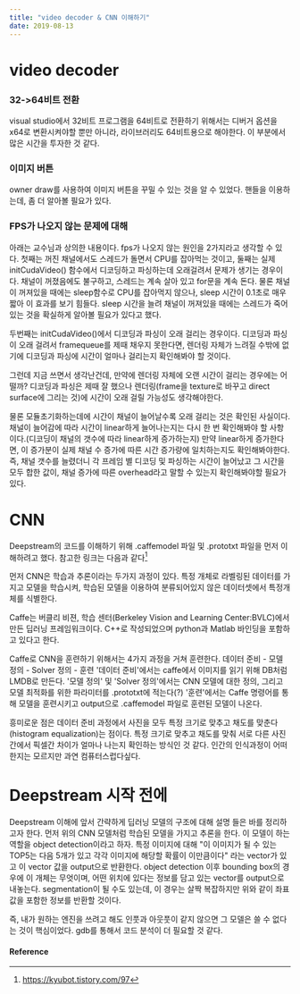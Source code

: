 ```yaml
---
title: "video decoder & CNN 이해하기"
date: 2019-08-13
---
```

video decoder
=====================
### 32->64비트 전환
visual studio에서 32비트 프로그램을 64비트로 전환하기 위해서는 디버거 옵션을 x64로 변환시켜야할 뿐만 아니라,
라이브러리도 64비트용으로 해야한다. 이 부분에서 많은 시간을 투자한 것 같다.


### 이미지 버튼
owner draw를 사용하여 이미지 버튼을 꾸밀 수 있는 것을 알 수 있었다. 핸들을 이용하는데, 좀 더 알아볼 필요가 있다.

### FPS가 나오지 않는 문제에 대해
아래는 교수님과 상의한 내용이다.
fps가 나오지 않는 원인을 2가지라고 생각할 수 있다.
첫째는 꺼진 채널에서도 스레드가 돌면서 CPU를 잡아먹는 것이고, 둘째는 실제 initCudaVideo() 함수에서 디코딩하고 파싱하는데 오래걸려서
문제가 생기는 경우이다.
채널이 꺼졌음에도 불구하고, 스레드는 계속 살아 있고 for문을 계속 돈다.
물론 채널이 꺼져있을 때에는 sleep함수로 CPU를 잡아먹지 않으나, sleep 시간이 0.1초로 매우 짧아 이 효과를 보기 힘들다.
sleep 시간을 늘려 채널이 꺼져있을 때에는 스레드가 죽어있는 것을 확실하게 알아볼 필요가 있다고 했다.

두번째는 initCudaVideo()에서 디코딩과 파싱이 오래 걸리는 경우이다. 디코딩과 파싱이 오래 걸려서 framequeue를 제때 채우지 못한다면,
렌더링 자체가 느려질 수밖에 없기에 디코딩과 파싱에 시간이 얼마나 걸리는지 확인해봐야 할 것이다.

그런데 지금 쓰면서 생각난건데, 만약에 렌더링 자체에 오랜 시간이 걸리는 경우에는 어떨까?
디코딩과 파싱은 제때 잘 했으나 렌더링(frame을 texture로 바꾸고 direct surface에 그리는 것)에 시간이 오래 걸릴 가능성도 생각해야한다.

물론 모듈초기화하는데에 시간이 채널이 늘어날수록 오래 걸리는 것은 확인된 사실이다.
채널이 늘어감에 따라 시간이 linear하게 늘어나는지는 다시 한 번 확인해봐야 할 사항이다.(디코딩이 채널의 갯수에 따라 linear하게 증가하는지)
만약 linear하게 증가한다면, 이 증가분이 실제 채널 수 증가에 따른 시간 증가량에 일치하는지도 확인해봐야한다.
즉, 채널 갯수를 늘렸더니 각 프레임 별 디코딩 및 파싱하는 시간이 늘어났고 그 시간을 모두 합한 값이, 채널 증가에 따른 overhead라고 말할 수 
있는지 확인해봐야할 필요가 있다.

CNN
=================
Deepstream의 코드를 이해하기 위해 .caffemodel 파일 및 .prototxt 파일을 먼저 이해하려고 했다.
참고한 링크는 다음과 같다[^1]

먼저 CNN은 학습과 추론이라는 두가지 과정이 있다.
특정 개체로 라벨링된 데이터를 가지고 모델을 학습시켜, 학습된 모델을 이용하여 분류되어있지 않은 데이터셋에서 특정개체를 식별한다.

Caffe는 버클리 비젼, 학습 센터(Berkeley Vision and Learning Center:BVLC)에서 만든 딥러닝 프레임워크이다.
C++로 작성되었으며 python과 Matlab 바인딩을 포함하고 있다고 한다.

Caffe로 CNN을 훈련하기 위해서는 4가지 과정을 거쳐 훈련한다.
데이터 준비 - 모델 정의 - Solver 정의 - 훈련
'데이터 준비'에서는 caffe에서 이미지를 읽기 위해 DB처럼 LMDB로 만든다.
'모델 정의' 및 'Solver 정의'에서는 CNN 모델에 대한 정의, 그리고 모델 최적화를 위한 파라미터를 .prototxt에 적는다(?)
'훈련'에서는 Caffe 명령어를 통해 모델을 훈련시키고 output으로 .caffemodel 파일로 훈련된 모델이 나온다.

흥미로운 점은
데이터 준비 과정에서 사진을 모두 특정 크기로 맞추고 채도를 맞춘다(histogram equalization)는 점이다.
특정 크기로 맞추고 채도를 맞춰 서로 다른 사진간에서 픽셀간 차이가 얼마나 나는지 확인하는 방식인 것 같다.
인간의 인식과정이 어떠한지는 모르지만 과연 컴퓨터스럽다싶다.

Deepstream 시작 전에
====================
Deepstream 이해에 앞서 간략하게 딥러닝 모델의 구조에 대해 설명 들은 바를 정리하고자 한다.
먼저 위의 CNN 모델처럼 학습된 모델을 가지고 추론을 한다. 이 모델이 하는 역할을 object detection이라고 하자.
특정 이미지에 대해 "이 이미지가 될 수 있는 TOP5는 다음 5개가 있고 각각 이미지에 해당할 확률이 이만큼이다"
라는 vector가 있고 이 vector 값을 output으로 반환한다.
object detection 이후 bounding box의 경우에 이 개체는 무엇이며, 어떤 위치에 있다는 정보를 담고 있는 vector를 output으로 내놓는다.
segmentation이 될 수도 있는데, 이 경우는 살짝 복잡하지만 위와 같이 좌표값을 포함한 정보를 반환할 것이다.

즉, 내가 원하는 엔진을 쓰려고 해도 인풋과 아웃풋이 같지 않으면 그 모델은 쓸 수 없다는 것이 핵심이었다.
gdb를 통해서 코드 분석이 더 필요할 것 같다.

#### Reference
[^1]:https://kyubot.tistory.com/97
